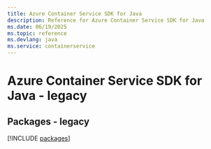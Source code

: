 ```yaml
---
title: Azure Container Service SDK for Java
description: Reference for Azure Container Service SDK for Java
ms.date: 06/19/2025
ms.topic: reference
ms.devlang: java
ms.service: containerservice
---
```

# Azure Container Service SDK for Java - legacy
## Packages - legacy
[!INCLUDE [packages](container-service-index.md)]